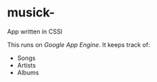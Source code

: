 # musick-
App written in CSSI

This runs on *Google App Engine*. It keeps track of:

  * Songs
  * Artists
  * Albums
